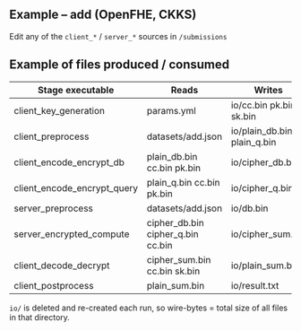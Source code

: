 Example – add (OpenFHE, CKKS)
--------------------------------------

Edit any of the `client_*` / `server_*` sources in
`/submissions`

Example of files produced / consumed
-------------------------

| Stage executable                | Reads                               | Writes                     |
|---------------------------------|-------------------------------------|----------------------------|
| client_key_generation           | params.yml                          | io/cc.bin pk.bin sk.bin    |
| client_preprocess               | datasets/add.json                   | io/plain_db.bin plain_q.bin |
| client_encode_encrypt_db        | plain_db.bin cc.bin pk.bin          | io/cipher_db.bin            |
| client_encode_encrypt_query     | plain_q.bin cc.bin pk.bin           | io/cipher_q.bin            |
| server_preprocess               | datasets/add.json                   | io/db.bin                  |
| server_encrypted_compute        | cipher_db.bin cipher_q.bin cc.bin   | io/cipher_sum.bin          |
| client_decode_decrypt           | cipher_sum.bin cc.bin sk.bin        | io/plain_sum.bin           |
| client_postprocess              | plain_sum.bin                       | io/result.txt              |

`io/` is deleted and re-created each run, so wire-bytes = total size of
all files in that directory.
